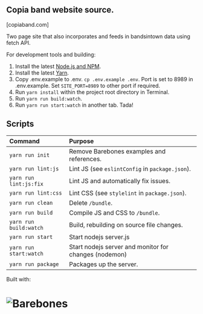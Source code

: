 ## Copia band website source.
[copiaband.com]

Two page site that also incorporates and feeds in bandsintown data using fetch API.

For development tools and building:

1. Install the latest [Node.js and NPM](https://nodejs.org).
2. Install the latest [Yarn](https://yarnpkg.com/en/docs/install).
3. Copy .env.example to .env. `cp .env.example .env`. Port is set to 8989 in .env.example. Set `SITE_PORT=8989` to other port if required.
3. Run `yarn install` within the project root directory in Terminal.
4. Run `yarn run build:watch`.
5. Run `yarn run start:watch` in another tab. Tada!

## Scripts

Command                | Purpose
:--------------------- | :----------------------------------------------
`yarn run init`        | Remove Barebones examples and references.
`yarn run lint:js`     | Lint JS (see `eslintConfig` in `package.json`).
`yarn run lint:js:fix` | Lint JS and automatically fix issues.
`yarn run lint:css`    | Lint CSS (see `stylelint` in `package.json`).
`yarn run clean`       | Delete `/bundle`.
`yarn run build`       | Compile JS and CSS to `/bundle`.
`yarn run build:watch` | Build, rebuilding on source file changes.
`yarn run start`       | Start nodejs server.js
`yarn run start:watch` | Start nodejs server and monitor for changes (nodemon)
`yarn run package`     | Packages up the server.

Built with:
# ![Barebones](http://jaydenseric.com/shared/barebones-logo.svg)
